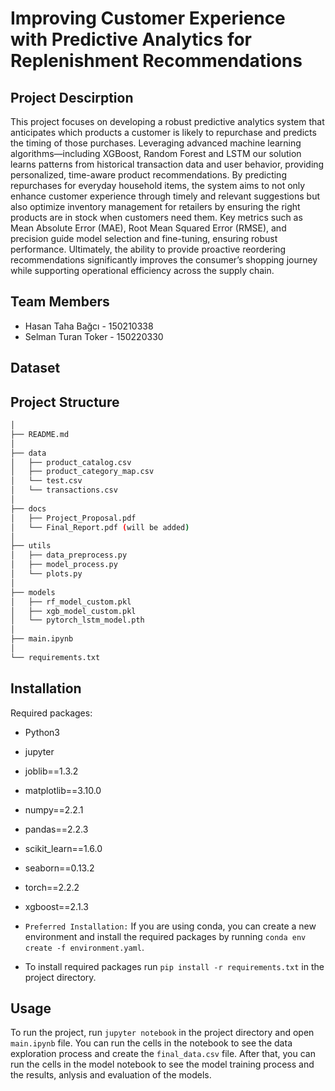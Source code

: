# Improving Customer Experience with Predictive Analytics for Replenishment Recommendations

## Project Descirption
This project focuses on developing a robust predictive analytics system that anticipates which products a customer is likely to repurchase and predicts the timing of those purchases. Leveraging advanced machine learning algorithms—including XGBoost, Random Forest and LSTM our solution learns patterns from historical transaction data and user behavior, providing personalized, time-aware product recommendations. By predicting repurchases for everyday household items, the system aims to not only enhance customer experience through timely and relevant suggestions but also optimize inventory management for retailers by ensuring the right products are in stock when customers need them. Key metrics such as Mean Absolute Error (MAE), Root Mean Squared Error (RMSE), and precision guide model selection and fine-tuning, ensuring robust performance. Ultimately, the ability to provide proactive reordering recommendations significantly improves the consumer’s shopping journey while supporting operational efficiency across the supply chain.

## Team Members
- Hasan Taha Bağcı - 150210338
- Selman Turan Toker - 150220330

## Dataset


## Project Structure
```bash
│
├── README.md
│
├── data
│   ├── product_catalog.csv
│   ├── product_category_map.csv
│   └── test.csv
│   └── transactions.csv
│
├── docs
│   ├── Project_Proposal.pdf
│   └── Final_Report.pdf (will be added)
│
├── utils
│   ├── data_preprocess.py
│   ├── model_process.py
│   └── plots.py
│    
├── models
│   ├── rf_model_custom.pkl
│   ├── xgb_model_custom.pkl
│   └── pytorch_lstm_model.pth
│
├── main.ipynb
│
└── requirements.txt
```

## Installation
Required packages:
- Python3
- jupyter
- joblib==1.3.2
- matplotlib==3.10.0
- numpy==2.2.1
- pandas==2.2.3
- scikit_learn==1.6.0
- seaborn==0.13.2
- torch==2.2.2
- xgboost==2.1.3

- `Preferred Installation:` If you are using conda, you can create a new environment and install the required packages by running `conda env create -f environment.yaml`.
- To install required packages run `pip install -r requirements.txt` in the project directory.

## Usage
To run the project, run `jupyter notebook` in the project directory and open `main.ipynb` file.
You can run the cells in the notebook to see the data exploration process and create the `final_data.csv` file. 
After that, you can run the cells in the model notebook to see the model training process and the results, anlysis and evaluation of the models.
